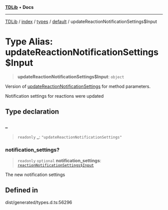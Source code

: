 [**TDLib**](../../../../../../README.md) • **Docs**

***

[TDLib](../../../../../../modules.md) / [index](../../../../../README.md) / [types](../../../README.md) / [default](../README.md) / updateReactionNotificationSettings$Input

# Type Alias: updateReactionNotificationSettings$Input

> **updateReactionNotificationSettings$Input**: `object`

Version of [updateReactionNotificationSettings](updateReactionNotificationSettings.md) for method parameters.

Notification settings for reactions were updated

## Type declaration

### \_

> `readonly` **\_**: `"updateReactionNotificationSettings"`

### notification\_settings?

> `readonly` `optional` **notification\_settings**: [`reactionNotificationSettings$Input`](reactionNotificationSettings$Input.md)

The new notification settings

## Defined in

dist/generated/types.d.ts:56296
